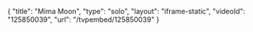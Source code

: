 {
    "title": "Mima Moon",
    "type": "solo",
    "layout": "iframe-static",
    "videoId": "125850039",
    "url": "\/tvpembed\/125850039"
}